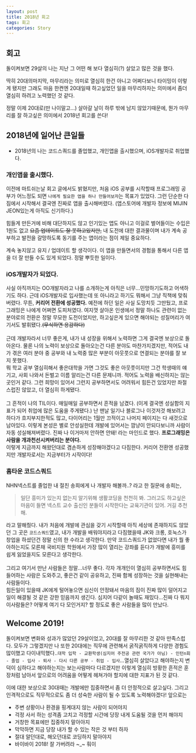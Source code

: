```yaml
---
layout: post
title: 2018년 회고
tags: 회고
categories: Story
---
```


## 회고
돌이켜보면 29살의 나는 지난 그 어떤 해 보다 열심히(?) 살았고 많은 것을 했다.

딱히 20대의마지막, 마무리라는 의미로 열심히 한건 아니고 어쩌다보니 타이밍이 이렇게 됐지만 그래도 마음 한켠엔 20대일때 하고싶었던 일을 마무리하자는 의미에서 좀더 열심히 하려고 노력했던 것 같다.

정말 이제 20대로(만 나이말고...) 살아갈 날이 하루 밖에 남지 않았기때문에, 뭔가 마무리를 잘 하고싶은 의미에서 2018년 회고를 쓴다!

## 2018년에 일어난 큰일들
- 2018년의 나는 코드스쿼드를 졸업했고, 개인앱을 출시했으며, iOS개발자로 취업했다.

### 개인앱을 출시했다.
이전에 마트쉬는날 회고 글에서도 밝혔지만, 처음 iOS 공부를 시작할때 프로그래밍 공부가 어느정도 되면 `나에게 필요한 앱을 하나 만들어보자`는 목표가 있었다. 그런 단순한 다짐에서 시작해서 결국엔 진짜로 앱을 출시해버렸다. (앱스토어에 개발자 정보에 MIJIN JEON있는게 아직도 신기하다.)

힘들게 만든거에 비해 대단하지도 않고 인기있는 앱도 아니고 이걸로 벌어들이는 수입은 1원도 없고 ~~요즘 업데이트도 잘 못하고있지만,~~ 내 도전에 대한 결과물이며 내가 계속 공부하고 발전을 갈망하도록 동기를 주는 앱이라는 점이 제일 중요하다.

계속 놓지않고 유지 / 업데이트 할 생각이다. 이 앱을 만들면서의 경험을 통해서 다른 앱을 더 잘 만들 수도 있게 되었다. 정말 뿌듯한 일이다.

### iOS개발자가 되었다.
사실 아직까지는 OO개발자라고 나를 소개하는게 아직은 너무...민망하기도하고 어색하기도 하다. 근데 iOS개발자로 입사했는데 또 아니라고 하기도 뭐해서 그냥 직책에 맞춰버렸다.
무튼, **커리어 전환에 성공했다.** 예전에 하던 일은 사실 도망치듯 그만뒀고, 프로그래밍은 나에게 어쩌면 도피처였다. 여지껏 살아온 인생에서 정말 하나도 관련이 없는 분야로의 전환은 정말 무모한 도전이었지만, 하고싶은게 있으면 해야되는 성질머리가 여기서도 발휘됐다.~~(무식하면 용감하다)~~
<br/><br/>
근데 개발자라서 너무 좋은게, 내가 내 성장을 위해서 노력하면 그게 결국엔 보상으로 돌아온다. 물론 나의 노력이 보상으로 돌아오는건 다른 분야도 마찬가지겠지만, 적어도 내가 겪은 여러 분야 중 공부와 내 노력중 많은 부분이 아웃풋으로 연결되는 분야를 잘 보지 못했다.<br/> 뭐 학교 공부 열심히해서 좋은대학을 가면 그것도 좋은 아웃풋이지만 그건 학생때의 얘기고, 사회 나와서 돈벌고 이름 알리는건 다른 문제니까. 적어도 노력을 배신하지는 않는 곳인거 같다. 그런 희망이 있어서 그런지 공부하면서도 어려워서 힘든건 있었지만 좌절스럽진 않았고, 더 열심히 하게됐다.
<br/><br/>
그 흔적이 나의 TIL이다. 매일매일 공부하면서 흔적을 남겼다. (이게 결국엔 성실함의 지표가 되어 취업에 많은 도움을 주게됐다.)
난 맨날 일기나 블로그나 이것저것 해보려고 하다가 흐지부지한적도 많고, 다이어리는 1월만 끄적이고 나머지 페이지는 다 새것으로 남아있다. 이렇게 본성은 별로 안성실한데 개발에 있어서는 깜냥이 안되다보니까 사람이 자동 성실해져버렸다. 진짜 나 이거마저 안하면 안돼! 라는 마인드로 했다. **프로그래밍은 사람을 개과천선시켜버리는 분야다.**
<br/>
이렇게 지금까지 해왔던대로 겸손하게 성장해야겠다고 다짐한다. 커리어 전환엔 성공했지만 개발자로서는 지금부터가 시작이다!

### 홈타운 코드스쿼드
NHN넥스트를 졸업한 내 절친 송희에게 나 개발자 해볼까..? 라고 한 질문에 송희는,
> 일단 흥미가 있는지 없는지 알기위해 생활코딩을 천천히 봐. 그러고도 하고싶은 마음이 들면 넥스트 교수 출신인 분들이 시작한다는 교육기관이 있어. 거길 추천해.

라고 말해줬다. 내가 처음에 개발에 관심을 갖기 시작할때 아직 세상에 존재하지도 않았던 그 곳은 `코드스쿼드`였고, 내가 개발을 배워야지라고 다짐했을때 JK와 크롱, 호눅스가 창업을 하셨던건 정말 신의 한 수라고 생각한다. 만약 코드스쿼드가 없었다면 내가 뭘 좋아하는지도 모른채 국비지원 학원에서 가장 많이 열리는 강좌를 듣다가 개발에 흥미를 쉽게 잃었을지도 모른다고 생각한다.
<br/><br/>
그리고 여기서 만난 사람들은 정말...너무 좋다. 각자 개개인이 열심히 공부하면서도 힘들어하는 사람은 도와주고, 좋은건 같이 공유하고, 진짜 함께 성장하는 것을 실현해내는 사람들이다. <br/>힘든일이 있을때 JK에게 털어놓으면 심신이 안정돼서 마음의 짐이 진짜 많이 덜어지고 일이 해결될 것 같은 강한 믿음까지 생긴다. 심지어 다같이 놀때도 재밌다...진짜 다 뭐지 이사람들은? 어떻게 여기 다 모인거지? 할 정도로 좋은 사람들을 많이 만났다.


## Welcome 2019!
돌이켜보면 변화와 성과가 많았던 29살이었고, 20대를 잘 마무리한 것 같아 만족스럽다. 모두가 그렇겠지만 나 또한 20대에는 직무에 관련해서 굵직굵직하게 다양한 경험도 많이했고 다이내믹했다..`대학 입학 - 교환학생(심지어 주전공 관련 국가가 아님) - 인턴n회 - 졸업 - 입사 - 퇴사 - 다시 다른 공부 - 취업 - 입사`...열심히 살았다고 해야하는지 변덕이 심하다고 해야하는지는 보는사람마다 다르겠지만 이렇게 열심히 방황한 흔적은 훈장처럼 남아서 앞으로의 어려움을 어떻게 헤쳐가야 할지에 대한 지표가 된 것 같다.

이에 대한 보상으로 30대때는 개발에만 집중하면서 좀 더 안정적으로 살고싶다. 그리고 인격적으로도 직무적으로도 좀 더 성숙한 사람이 될 수 있도록 노력해야겠다! 앞으로는
- 주변 상황이나 환경을 핑계대지 않는 사람이 되어야지
- 걱정 사서 하는 성격좀 고치고 걱정할 시간에 당장 내게 도움될 것을 먼저 해야지
- 거창한 목표에만 집중하지 말아야지
- 막막하면 지금 당장 내가 할 수 있는 작은 것 부터 하자
- 절대 알던대로, 해오던대로 코딩하지 말아야지
- 바이바이 2018! 잘 가버려라 \~\_\~ 훠이
